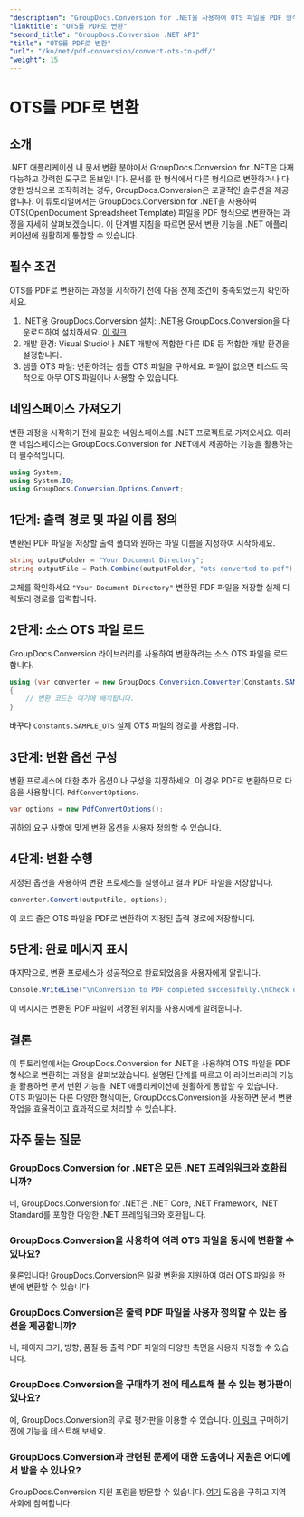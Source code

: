 ```yaml
---
"description": "GroupDocs.Conversion for .NET을 사용하여 OTS 파일을 PDF 형식으로 손쉽게 변환하는 방법을 알아보세요. 단계별 튜토리얼이 포함되어 있습니다."
"linktitle": "OTS를 PDF로 변환"
"second_title": "GroupDocs.Conversion .NET API"
"title": "OTS를 PDF로 변환"
"url": "/ko/net/pdf-conversion/convert-ots-to-pdf/"
"weight": 15
---
```


# OTS를 PDF로 변환

## 소개
.NET 애플리케이션 내 문서 변환 분야에서 GroupDocs.Conversion for .NET은 다재다능하고 강력한 도구로 돋보입니다. 문서를 한 형식에서 다른 형식으로 변환하거나 다양한 방식으로 조작하려는 경우, GroupDocs.Conversion은 포괄적인 솔루션을 제공합니다. 이 튜토리얼에서는 GroupDocs.Conversion for .NET을 사용하여 OTS(OpenDocument Spreadsheet Template) 파일을 PDF 형식으로 변환하는 과정을 자세히 살펴보겠습니다. 이 단계별 지침을 따르면 문서 변환 기능을 .NET 애플리케이션에 원활하게 통합할 수 있습니다.
## 필수 조건
OTS를 PDF로 변환하는 과정을 시작하기 전에 다음 전제 조건이 충족되었는지 확인하세요.
1. .NET용 GroupDocs.Conversion 설치: .NET용 GroupDocs.Conversion을 다운로드하여 설치하세요. [이 링크](https://releases.groupdocs.com/conversion/net/).
2. 개발 환경: Visual Studio나 .NET 개발에 적합한 다른 IDE 등 적합한 개발 환경을 설정합니다.
3. 샘플 OTS 파일: 변환하려는 샘플 OTS 파일을 구하세요. 파일이 없으면 테스트 목적으로 아무 OTS 파일이나 사용할 수 있습니다.

## 네임스페이스 가져오기
변환 과정을 시작하기 전에 필요한 네임스페이스를 .NET 프로젝트로 가져오세요. 이러한 네임스페이스는 GroupDocs.Conversion for .NET에서 제공하는 기능을 활용하는 데 필수적입니다.
```csharp
using System;
using System.IO;
using GroupDocs.Conversion.Options.Convert;
```
## 1단계: 출력 경로 및 파일 이름 정의
변환된 PDF 파일을 저장할 출력 폴더와 원하는 파일 이름을 지정하여 시작하세요.
```csharp
string outputFolder = "Your Document Directory";
string outputFile = Path.Combine(outputFolder, "ots-converted-to.pdf");
```
교체를 확인하세요 `"Your Document Directory"` 변환된 PDF 파일을 저장할 실제 디렉토리 경로를 입력합니다.
## 2단계: 소스 OTS 파일 로드
GroupDocs.Conversion 라이브러리를 사용하여 변환하려는 소스 OTS 파일을 로드합니다.
```csharp
using (var converter = new GroupDocs.Conversion.Converter(Constants.SAMPLE_OTS))
{
    // 변환 코드는 여기에 배치됩니다.
}
```
바꾸다 `Constants.SAMPLE_OTS` 실제 OTS 파일의 경로를 사용합니다.
## 3단계: 변환 옵션 구성
변환 프로세스에 대한 추가 옵션이나 구성을 지정하세요. 이 경우 PDF로 변환하므로 다음을 사용합니다. `PdfConvertOptions`.
```csharp
var options = new PdfConvertOptions();
```
귀하의 요구 사항에 맞게 변환 옵션을 사용자 정의할 수 있습니다.
## 4단계: 변환 수행
지정된 옵션을 사용하여 변환 프로세스를 실행하고 결과 PDF 파일을 저장합니다.
```csharp
converter.Convert(outputFile, options);
```
이 코드 줄은 OTS 파일을 PDF로 변환하여 지정된 출력 경로에 저장합니다.
## 5단계: 완료 메시지 표시
마지막으로, 변환 프로세스가 성공적으로 완료되었음을 사용자에게 알립니다.
```csharp
Console.WriteLine("\nConversion to PDF completed successfully.\nCheck output in {0}", outputFolder);
```
이 메시지는 변환된 PDF 파일이 저장된 위치를 사용자에게 알려줍니다.

## 결론
이 튜토리얼에서는 GroupDocs.Conversion for .NET을 사용하여 OTS 파일을 PDF 형식으로 변환하는 과정을 살펴보았습니다. 설명된 단계를 따르고 이 라이브러리의 기능을 활용하면 문서 변환 기능을 .NET 애플리케이션에 원활하게 통합할 수 있습니다. OTS 파일이든 다른 다양한 형식이든, GroupDocs.Conversion을 사용하면 문서 변환 작업을 효율적이고 효과적으로 처리할 수 있습니다.
## 자주 묻는 질문
### GroupDocs.Conversion for .NET은 모든 .NET 프레임워크와 호환됩니까?
네, GroupDocs.Conversion for .NET은 .NET Core, .NET Framework, .NET Standard를 포함한 다양한 .NET 프레임워크와 호환됩니다.
### GroupDocs.Conversion을 사용하여 여러 OTS 파일을 동시에 변환할 수 있나요?
물론입니다! GroupDocs.Conversion은 일괄 변환을 지원하여 여러 OTS 파일을 한 번에 변환할 수 있습니다.
### GroupDocs.Conversion은 출력 PDF 파일을 사용자 정의할 수 있는 옵션을 제공합니까?
네, 페이지 크기, 방향, 품질 등 출력 PDF 파일의 다양한 측면을 사용자 지정할 수 있습니다.
### GroupDocs.Conversion을 구매하기 전에 테스트해 볼 수 있는 평가판이 있나요?
예, GroupDocs.Conversion의 무료 평가판을 이용할 수 있습니다. [이 링크](https://releases.groupdocs.com/) 구매하기 전에 기능을 테스트해 보세요.
### GroupDocs.Conversion과 관련된 문제에 대한 도움이나 지원은 어디에서 받을 수 있나요?
GroupDocs.Conversion 지원 포럼을 방문할 수 있습니다. [여기](https://forum.groupdocs.com/c/conversion/11) 도움을 구하고 지역 사회에 참여합니다.